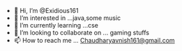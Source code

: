- 👋 Hi, I’m @Exidious161
- 👀 I’m interested in ...java,some music
- 🌱 I’m currently learning ...cse
- 💞️ I’m looking to collaborate on ... gaming stuffs
- 📫 How to reach me ... Chaudharyavnish161@gmail.com

<!---
Exidious161/Exidious161 is a ✨ special ✨ repository because its `README.md` (this file) appears on your GitHub profile.
You can click the Preview link to take a look at your changes.
--->

